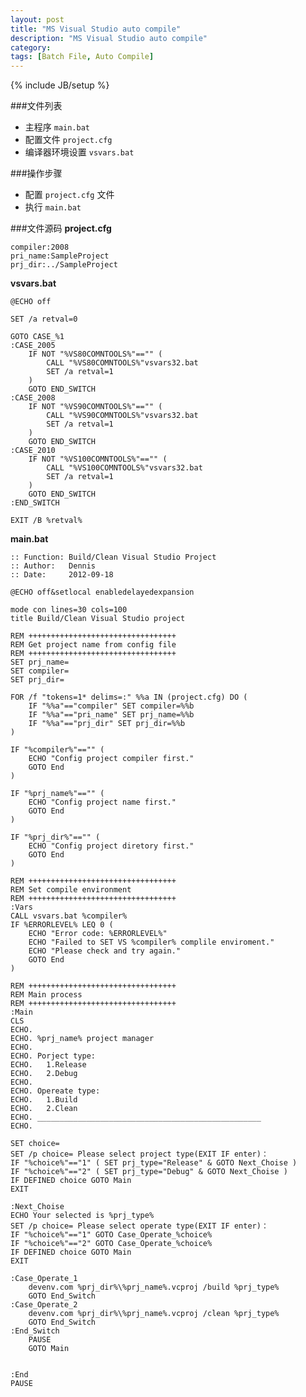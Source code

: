 ```yaml
---
layout: post
title: "MS Visual Studio auto compile"
description: "MS Visual Studio auto compile"
category:
tags: [Batch File, Auto Compile]
---
```

{% include JB/setup %}

###文件列表
* 主程序 `main.bat`
* 配置文件 `project.cfg`
* 编译器环境设置 `vsvars.bat`


###操作步骤
* 配置 `project.cfg` 文件
* 执行 `main.bat`


###文件源码
__project.cfg__

	compiler:2008
	pri_name:SampleProject
	prj_dir:../SampleProject

__vsvars.bat__

	@ECHO off

	SET /a retval=0

	GOTO CASE_%1
	:CASE_2005
		IF NOT "%VS80COMNTOOLS%"=="" (
			CALL "%VS80COMNTOOLS%"vsvars32.bat
			SET /a retval=1
		)
		GOTO END_SWITCH
	:CASE_2008
		IF NOT "%VS90COMNTOOLS%"=="" (
			CALL "%VS90COMNTOOLS%"vsvars32.bat
			SET /a retval=1
		)
		GOTO END_SWITCH
	:CASE_2010
		IF NOT "%VS100COMNTOOLS%"=="" (
			CALL "%VS100COMNTOOLS%"vsvars32.bat
			SET /a retval=1
		)
		GOTO END_SWITCH
	:END_SWITCH

	EXIT /B %retval%

__main.bat__

	:: Function: Build/Clean Visual Studio Project
	:: Author:   Dennis
	:: Date:     2012-09-18

	@ECHO off&setlocal enabledelayedexpansion 

	mode con lines=30 cols=100
	title Build/Clean Visual Studio project

	REM +++++++++++++++++++++++++++++++++
	REM Get project name from config file
	REM +++++++++++++++++++++++++++++++++
	SET prj_name=
	SET compiler=
	SET prj_dir=

	FOR /f "tokens=1* delims=:" %%a IN (project.cfg) DO (
		IF "%%a"=="compiler" SET compiler=%%b
		IF "%%a"=="pri_name" SET prj_name=%%b
		IF "%%a"=="prj_dir" SET prj_dir=%%b
	)

	IF "%compiler%"=="" (
		ECHO "Config project compiler first."
		GOTO End
	)

	IF "%prj_name%"=="" (
		ECHO "Config project name first."
		GOTO End
	)

	IF "%prj_dir%"=="" (
		ECHO "Config project diretory first."
		GOTO End
	)

	REM +++++++++++++++++++++++++++++++++
	REM Set compile environment
	REM +++++++++++++++++++++++++++++++++
	:Vars
	CALL vsvars.bat %compiler%
	IF %ERRORLEVEL% LEQ 0 (
		ECHO "Error code: %ERRORLEVEL%"
		ECHO "Failed to SET VS %compiler% complile enviroment."
		ECHO "Please check and try again."
		GOTO End
	)

	REM +++++++++++++++++++++++++++++++++
	REM Main process
	REM +++++++++++++++++++++++++++++++++
	:Main
	CLS
	ECHO.
	ECHO. %prj_name% project manager
	ECHO.
	ECHO. Porject type:
	ECHO. 	1.Release
	ECHO. 	2.Debug
	ECHO.
	ECHO. Opereate type:
	ECHO. 	1.Build
	ECHO. 	2.Clean
	ECHO. __________________________________________________
	ECHO.

	SET choice=
	SET /p choice= Please select project type(EXIT IF enter)：
	IF "%choice%"=="1" ( SET prj_type="Release" & GOTO Next_Choise )
	IF "%choice%"=="2" ( SET prj_type="Debug" & GOTO Next_Choise )
	IF DEFINED choice GOTO Main
	EXIT

	:Next_Choise
	ECHO Your selected is %prj_type%
	SET /p choice= Please select operate type(EXIT IF enter)：
	IF "%choice%"=="1" GOTO Case_Operate_%choice%
	IF "%choice%"=="2" GOTO Case_Operate_%choice%
	IF DEFINED choice GOTO Main
	EXIT

	:Case_Operate_1
		devenv.com %prj_dir%\%prj_name%.vcproj /build %prj_type%
		GOTO End_Switch
	:Case_Operate_2
		devenv.com %prj_dir%\%prj_name%.vcproj /clean %prj_type%
		GOTO End_Switch
	:End_Switch
		PAUSE
		GOTO Main


	:End
	PAUSE

